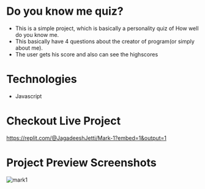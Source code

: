 # Do you know me quiz?

* This is a simple project, which is basically a personality quiz of How well do you know me. 
* This basically have 4 questions about the creator of program(or simply about me).
* The user gets his score and also can see the highscores

# Technologies

* Javascript

# Checkout Live Project

https://replit.com/@JagadeeshJetti/Mark-1?embed=1&output=1

# Project Preview Screenshots

![mark1](https://user-images.githubusercontent.com/84131468/211413749-cb0fb30f-1573-44fa-8326-9abc84ddb0e6.png)

